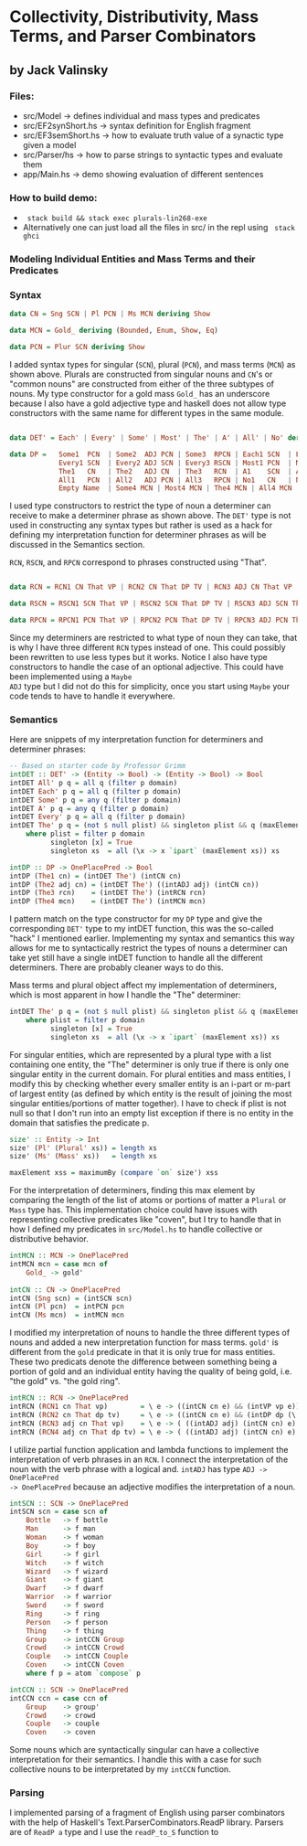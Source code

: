 # Collectivity, Distributivity, Mass Terms, and Parser Combinators
## by Jack Valinsky


### Files:
- src/Model          &rarr; defines individual and mass types and predicates
- src/EF2synShort.hs &rarr; syntax definition for English fragment
- src/EF3semShort.hs &rarr; how to evaluate truth value of a synactic type given a model
- src/Parser/hs      &rarr; how to parse strings to syntactic types and evaluate them
- app/Main.hs        &rarr; demo showing evaluation of different sentences


### How to build demo:
- <code> stack build && stack exec plurals-lin268-exe </code>
- Alternatively one can just load all the files in src/ in the repl using <code> stack ghci </code>

### Modeling Individual Entities and Mass Terms and their Predicates


### Syntax

```haskell
data CN = Sng SCN | Pl PCN | Ms MCN deriving Show 

data MCN = Gold_ deriving (Bounded, Enum, Show, Eq)

data PCN = Plur SCN deriving Show
```

I added syntax types for singular (<code>SCN</code>), plural (<code>PCN</code>), and mass terms (<code>MCN</code>) as shown above. 
Plurals are constructed from singular nouns and <code>CN</code>'s or "common nouns" are constructed from either of the three subtypes of nouns.
My type constructor for a gold mass <code>Gold_</code> has an underscore because I also have a gold adjective type and haskell does not
allow type constructors with the same name for different types in the same module. 

```haskell

data DET' = Each' | Every' | Some' | Most' | The' | A' | All' | No' deriving Show

data DP =   Some1  PCN  | Some2  ADJ PCN | Some3  RPCN | Each1 SCN  | Each2 ADJ SCN | Each3 RSCN |
            Every1 SCN  | Every2 ADJ SCN | Every3 RSCN | Most1 PCN  | Most2 ADJ PCN | Most3 RPCN |
            The1   CN   | The2   ADJ CN  | The3   RCN  | A1    SCN  | A2    ADJ SCN | A3    RSCN |
            All1   PCN  | All2   ADJ PCN | All3   RPCN | No1   CN   | No2   ADJ CN  | No3   RCN  | 
            Empty Name  | Some4 MCN | Most4 MCN | The4 MCN | All4 MCN | No4 MCN deriving Show
```

I used type constructors to restrict the type of noun a determiner can receive to make a determiner phrase as shown above.
The <code>DET'</code> type is not used in constructing any syntax types but rather is used as a hack for defining my interpretation
function for determiner phrases as will be discussed in the Semantics section.

<code>RCN</code>, <code>RSCN</code>, and <code>RPCN</code> correspond to phrases constructed using "That". 

```haskell

data RCN = RCN1 CN That VP | RCN2 CN That DP TV | RCN3 ADJ CN That VP | RCN4 ADJ CN That DP TV deriving Show

data RSCN = RSCN1 SCN That VP | RSCN2 SCN That DP TV | RSCN3 ADJ SCN That VP | RSCN4 ADJ SCN That DP TV deriving Show

data RPCN = RPCN1 PCN That VP | RPCN2 PCN That DP TV | RPCN3 ADJ PCN That VP | RPCN4 ADJ PCN That DP TV deriving Show
```

Since my determiners are
restricted to what type of noun they can take, that is why I have three different <code>RCN</code> types instead of one. This could
possibly been rewritten to use less types but it works. Notice I also have type constructors to handle the case of an optional adjective.
This could have been implemented using a <code>Maybe ADJ</code> type but I did not do this for simplicity, once you start using <code>Maybe</code>
your code tends to have to handle it everywhere.

### Semantics
Here are snippets of my interpretation function for determiners and determiner phrases:

```haskell
-- Based on starter code by Professor Grimm
intDET :: DET' -> (Entity -> Bool) -> (Entity -> Bool) -> Bool
intDET All' p q = all q (filter p domain) 
intDET Each' p q = all q (filter p domain) 
intDET Some' p q = any q (filter p domain)
intDET A' p q = any q (filter p domain)
intDET Every' p q = all q (filter p domain)
intDET The' p q = (not $ null plist) && singleton plist && q (maxElement plist)
    where plist = filter p domain
          singleton [x] = True
          singleton xs  = all (\x -> x `ipart` (maxElement xs)) xs

intDP :: DP -> OnePlacePred -> Bool
intDP (The1 cn) = (intDET The') (intCN cn)
intDP (The2 adj cn) = (intDET The') ((intADJ adj) (intCN cn))
intDP (The3 rcn)    = (intDET The') (intRCN rcn)
intDP (The4 mcn)    = (intDET The') (intMCN mcn)
```
I pattern match on the type constructor for my <code>DP</code> type and give the corresponding <code>DET'</code> type to my intDET function,
this was the so-called "hack" I mentioned earlier. Implementing my syntax and semantics this way allows for me to syntactically restrict the types
of nouns a determiner can take yet still have a single intDET function to handle all the different determiners. There are probably cleaner ways to do this.

Mass terms and plural object affect my implementation of determiners, which is most apparent in how I handle the "The" determiner:

```haskell
intDET The' p q = (not $ null plist) && singleton plist && q (maxElement plist)
    where plist = filter p domain
          singleton [x] = True
          singleton xs  = all (\x -> x `ipart` (maxElement xs)) xs
```

For singular entities, which are represented by a plural type with a list containing one entity, the "The" determiner is only true if there is only
one singular entity in the current domain. For plural entities and mass entities, I modify this by checking whether every smaller entity is an i-part or 
m-part of largest entity (as defined by which entity is the result of joining the most singular entities/portions of matter together). I have to check if plist
is not null so that I don't run into an empty list exception if there is no entity in the domain that satisfies the predicate p.

```haskell
size' :: Entity -> Int
size' (Pl' (Plural' xs)) = length xs
size' (Ms' (Mass' xs))   = length xs

maxElement xss = maximumBy (compare `on` size') xss
```

For the interpretation of determiners, finding this max element by comparing the length of the list of atoms or portions of matter a 
<code>Plural</code> or <code>Mass</code> type has. This implementation choice could have issues with representing collective predicates like "coven", but
I try to handle that in how I defined my predicates in <code>src/Model.hs</code> to handle collective or distributive behavior.

```haskell
intMCN :: MCN -> OnePlacePred
intMCN mcn = case mcn of 
    Gold_ -> gold'
        
intCN :: CN -> OnePlacePred
intCN (Sng scn) = (intSCN scn)
intCN (Pl pcn)  = intPCN pcn
intCN (Ms mcn)  = intMCN mcn
```
I modified my interpretation of nouns to handle the three different types of nouns and added a new interpretation function for mass terms.
<code>gold'</code> is different from the <code>gold</code> predicate in that it is only true for mass entities. These two predicats denote
the difference between something being a portion of gold and an individual entity having the quality of being gold, i.e. "the gold" vs.
"the gold ring". 

```haskell
intRCN :: RCN -> OnePlacePred
intRCN (RCN1 cn That vp)        = \ e -> ((intCN cn e) && (intVP vp e))
intRCN (RCN2 cn That dp tv)     = \ e -> ((intCN cn e) && (intDP dp (\ subj -> (intTV tv subj e))))
intRCN (RCN3 adj cn That vp)    = \ e -> ( ((intADJ adj) (intCN cn) e) && (intVP vp e))
intRCN (RCN4 adj cn That dp tv) = \ e -> ( ((intADJ adj) (intCN cn) e) && (intDP dp (\ subj -> (intTV tv subj e))))
```
I utilize partial function application and lambda functions to implement the interpretation of verb phrases in an <code>RCN</code>.
I connect the interpretation of the noun with the verb phrase with a logical and. <code>intADJ</code> has type <code>ADJ -> OnePlacePred -> OnePlacePred</code>
because an adjective modifies the interpretation of a noun.

```haskell
intSCN :: SCN -> OnePlacePred
intSCN scn = case scn of
    Bottle   -> f bottle
    Man      -> f man 
    Woman    -> f woman
    Boy      -> f boy
    Girl     -> f girl
    Witch    -> f witch
    Wizard   -> f wizard
    Giant    -> f giant
    Dwarf    -> f dwarf
    Warrior  -> f warrior
    Sword    -> f sword
    Ring     -> f ring
    Person   -> f person
    Thing    -> f thing
    Group    -> intCCN Group
    Crowd    -> intCCN Crowd
    Couple   -> intCCN Couple
    Coven    -> intCCN Coven
    where f p = atom `compose` p

intCCN :: SCN -> OnePlacePred
intCCN ccn = case ccn of
    Group    -> group'
    Crowd    -> crowd
    Couple   -> couple
    Coven    -> coven
```
Some nouns which are syntactically singular can have a collective interpretation for their semantics. I handle this with a case for such collective nouns
to be interpretated by my <code>intCCN</code> function. 


### Parsing
I implemented parsing of a fragment of English using parser combinators with the help of Haskell's 
Text.ParserCombinators.ReadP library. Parsers are of <code>ReadP a</code> type and I use the <code>readP_to_S</code>
function to


